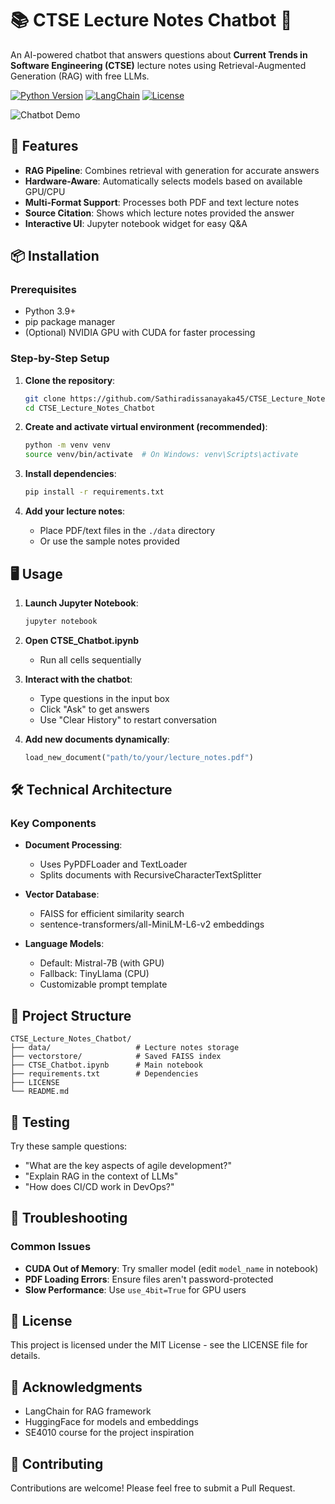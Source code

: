 # 📚 CTSE Lecture Notes Chatbot 🤖

An AI-powered chatbot that answers questions about **Current Trends in Software Engineering (CTSE)** lecture notes using Retrieval-Augmented Generation (RAG) with free LLMs.

[![Python Version](https://img.shields.io/badge/Python-3.9%2B-blue)](https://www.python.org/)
[![LangChain](https://img.shields.io/badge/LangChain-0.1.0-orange)](https://python.langchain.com/)
[![License](https://img.shields.io/badge/License-MIT-green)](LICENSE)

![Chatbot Demo](demo.gif) <!-- Replace with your demo GIF -->

## 🚀 Features

- **RAG Pipeline**: Combines retrieval with generation for accurate answers
- **Hardware-Aware**: Automatically selects models based on available GPU/CPU
- **Multi-Format Support**: Processes both PDF and text lecture notes
- **Source Citation**: Shows which lecture notes provided the answer
- **Interactive UI**: Jupyter notebook widget for easy Q&A

## 📦 Installation

### Prerequisites
- Python 3.9+
- pip package manager
- (Optional) NVIDIA GPU with CUDA for faster processing

### Step-by-Step Setup

1. **Clone the repository**:
   ```bash
   git clone https://github.com/Sathiradissanayaka45/CTSE_Lecture_Notes_Chatbot.git
   cd CTSE_Lecture_Notes_Chatbot
   ```

2. **Create and activate virtual environment (recommended)**:
   ```bash
   python -m venv venv
   source venv/bin/activate  # On Windows: venv\Scripts\activate
   ```

3. **Install dependencies**:
   ```bash
   pip install -r requirements.txt
   ```

4. **Add your lecture notes**:
   - Place PDF/text files in the `./data` directory
   - Or use the sample notes provided

## 🖥️ Usage

1. **Launch Jupyter Notebook**:
   ```bash
   jupyter notebook
   ```

2. **Open CTSE_Chatbot.ipynb**
   - Run all cells sequentially

3. **Interact with the chatbot**:
   - Type questions in the input box
   - Click "Ask" to get answers
   - Use "Clear History" to restart conversation

4. **Add new documents dynamically**:
   ```python
   load_new_document("path/to/your/lecture_notes.pdf")
   ```

## 🛠️ Technical Architecture

### Key Components

- **Document Processing**:
  - Uses PyPDFLoader and TextLoader
  - Splits documents with RecursiveCharacterTextSplitter

- **Vector Database**:
  - FAISS for efficient similarity search
  - sentence-transformers/all-MiniLM-L6-v2 embeddings

- **Language Models**:
  - Default: Mistral-7B (with GPU)
  - Fallback: TinyLlama (CPU)
  - Customizable prompt template

## 📂 Project Structure
```
CTSE_Lecture_Notes_Chatbot/
├── data/                   # Lecture notes storage
├── vectorstore/            # Saved FAISS index
├── CTSE_Chatbot.ipynb      # Main notebook
├── requirements.txt        # Dependencies
├── LICENSE
└── README.md
```

## 🧪 Testing

Try these sample questions:
- "What are the key aspects of agile development?"
- "Explain RAG in the context of LLMs"
- "How does CI/CD work in DevOps?"

## 🚨 Troubleshooting

### Common Issues
- **CUDA Out of Memory**: Try smaller model (edit `model_name` in notebook)
- **PDF Loading Errors**: Ensure files aren't password-protected
- **Slow Performance**: Use `use_4bit=True` for GPU users

## 📜 License
This project is licensed under the MIT License - see the LICENSE file for details.

## 🙏 Acknowledgments
- LangChain for RAG framework
- HuggingFace for models and embeddings
- SE4010 course for the project inspiration

## 🤝 Contributing
Contributions are welcome! Please feel free to submit a Pull Request.
